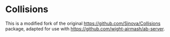 # Collisions

This is a modified fork of the original https://github.com/Sinova/Collisions package, adapted for use with https://github.com/wight-airmash/ab-server.
